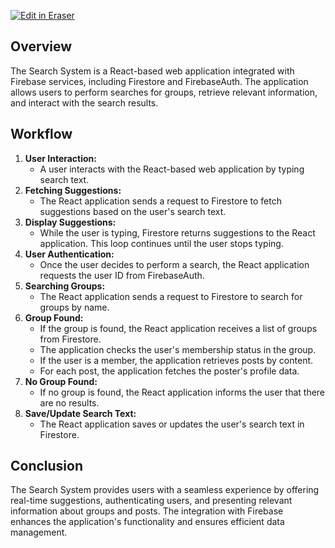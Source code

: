 <p><a target="_blank" href="https://app.eraser.io/workspace/WAd2gMtH7PyYLHTAZraQ" id="edit-in-eraser-github-link"><img alt="Edit in Eraser" src="https://firebasestorage.googleapis.com/v0/b/second-petal-295822.appspot.com/o/images%2Fgithub%2FOpen%20in%20Eraser.svg?alt=media&amp;token=968381c8-a7e7-472a-8ed6-4a6626da5501"></a></p>

## Overview
The Search System is a React-based web application integrated with Firebase services, including Firestore and FirebaseAuth. The application allows users to perform searches for groups, retrieve relevant information, and interact with the search results.

## Workflow
1. **User Interaction:**
    - A user interacts with the React-based web application by typing search text.
2. **Fetching Suggestions:**
    - The React application sends a request to Firestore to fetch suggestions based on the user's search text.
3. **Display Suggestions:**
    - While the user is typing, Firestore returns suggestions to the React application. This loop continues until the user stops typing.
4. **User Authentication:**
    - Once the user decides to perform a search, the React application requests the user ID from FirebaseAuth.
5. **Searching Groups:**
    - The React application sends a request to Firestore to search for groups by name.
6. **Group Found:**
    - If the group is found, the React application receives a list of groups from Firestore.
    - The application checks the user's membership status in the group.
    - If the user is a member, the application retrieves posts by content.
    - For each post, the application fetches the poster's profile data.
7. **No Group Found:**
    - If no group is found, the React application informs the user that there are no results.
8. **Save/Update Search Text:**
    - The React application saves or updates the user's search text in Firestore.
## Conclusion
The Search System provides users with a seamless experience by offering real-time suggestions, authenticating users, and presenting relevant information about groups and posts. The integration with Firebase enhances the application's functionality and ensures efficient data management.


<!--- Eraser file: https://app.eraser.io/workspace/WAd2gMtH7PyYLHTAZraQ --->